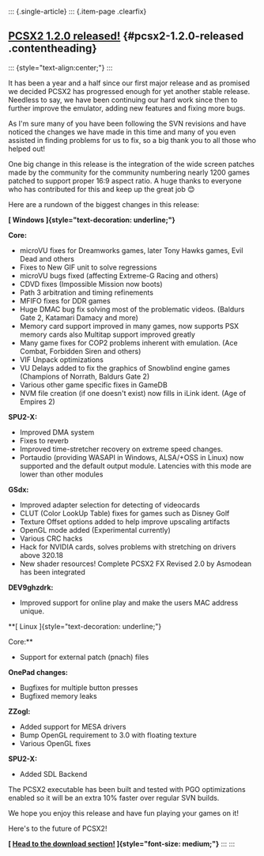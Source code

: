 ::: {.single-article}
::: {.item-page .clearfix}
## [PCSX2 1.2.0 released!](/253-pcsx2-1-2-0-released.html) {#pcsx2-1.2.0-released .contentheading}

::: {style="text-align:center;"}
:::

It has been a year and a half since our first major release and as
promised we decided PCSX2 has progressed enough for yet another stable
release. Needless to say, we have been continuing our hard work since
then to further improve the emulator, adding new features and fixing
more bugs.

As I'm sure many of you have been following the SVN revisions and have
noticed the changes we have made in this time and many of you even
assisted in finding problems for us to fix, so a big thank you to all
those who helped out!

One big change in this release is the integration of the wide screen
patches made by the community for the community numbering nearly 1200
games patched to support proper 16:9 aspect ratio. A huge thanks to
everyone who has contributed for this and keep up the great job
😊

Here are a rundown of the biggest changes in this release:

**[ Windows ]{style="text-decoration: underline;"}**

**Core:**

-   microVU fixes for Dreamworks games, later Tony Hawks games, Evil
    Dead and others
-   Fixes to New GIF unit to solve regressions
-   microVU bugs fixed (affecting Extreme-G Racing and others)
-   CDVD fixes (Impossible Mission now boots)
-   Path 3 arbitration and timing refinements
-   MFIFO fixes for DDR games
-   Huge DMAC bug fix solving most of the problematic videos. (Baldurs
    Gate 2, Katamari Damacy and more)
-   Memory card support improved in many games, now supports PSX memory
    cards also Multitap support improved greatly
-   Many game fixes for COP2 problems inherent with emulation. (Ace
    Combat, Forbidden Siren and others)
-   VIF Unpack optimizations
-   VU Delays added to fix the graphics of Snowblind engine games
    (Champions of Norrath, Baldurs Gate 2)
-   Various other game specific fixes in GameDB
-   NVM file creation (if one doesn't exist) now fills in iLink ident.
    (Age of Empires 2)


**SPU2-X:**

-   Improved DMA system
-   Fixes to reverb
-   Improved time-stretcher recovery on extreme speed changes.
-   Portaudio (providing WASAPI in Windows, ALSA/+OSS in Linux) now
    supported and the default output module. Latencies with this mode
    are lower than other modules


**GSdx:**

-   Improved adapter selection for detecting of videocards
-   CLUT (Color LookUp Table) fixes for games such as Disney Golf
-   Texture Offset options added to help improve upscaling artifacts
-   OpenGL mode added (Experimental currently)
-   Various CRC hacks
-   Hack for NVIDIA cards, solves problems with stretching on drivers
    above 320.18
-   New shader resources! Complete PCSX2 FX Revised 2.0 by Asmodean has
    been integrated
    

****DEV9ghzdrk:****

-   Improved support for online play and make the users MAC address
    unique.


**[ Linux ]{style="text-decoration: underline;"}

Core:**

-   Support for external patch (pnach) files


**OnePad changes:**

-   Bugfixes for multiple button presses
-   Bugfixed memory leaks


**ZZogl:**

-   Added support for MESA drivers
-   Bump OpenGL requirement to 3.0 with floating texture
-   Various OpenGL fixes


**SPU2-X:**

-   Added SDL Backend

The PCSX2 executable has been built and tested with PGO optimizations
enabled so it will be an extra 10% faster over regular SVN builds.

We hope you enjoy this release and have fun playing your games on it!

Here's to the future of PCSX2!

**[ [Head to the download
section!](/download.html "Head to the download section!")
]{style="font-size: medium;"}**
:::
:::

